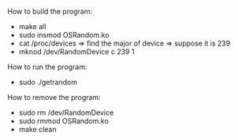How to build the program:
- make all
- sudo insmod OSRandom.ko
- cat /proc/devices => find the major of device => suppose it is 239
- mknod /dev/RandomDevice c 239 1

How to run the program:
- sudo ./getrandom

How to remove the program:
- sudo rm /dev/RandomDevice
- sudo rmmod OSRandom.ko
- make clean
